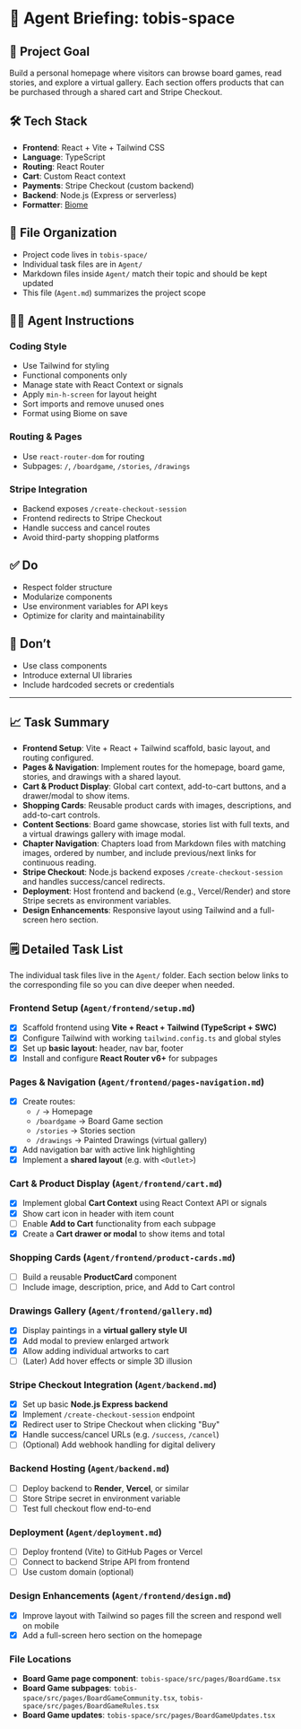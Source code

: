 # 🧠 Agent Briefing: tobis-space

## 🎯 Project Goal
Build a personal homepage where visitors can browse board games, read stories, and explore a virtual gallery. Each section offers products that can be purchased through a shared cart and Stripe Checkout.

## 🛠 Tech Stack
- **Frontend**: React + Vite + Tailwind CSS
- **Language**: TypeScript
- **Routing**: React Router
- **Cart**: Custom React context
- **Payments**: Stripe Checkout (custom backend)
- **Backend**: Node.js (Express or serverless)
- **Formatter**: [Biome](https://biomejs.dev)

## 📂 File Organization
- Project code lives in `tobis-space/`
- Individual task files are in `Agent/`
- Markdown files inside `Agent/` match their topic and should be kept updated
- This file (`Agent.md`) summarizes the project scope

## 🧑‍💻 Agent Instructions
### Coding Style
- Use Tailwind for styling
- Functional components only
- Manage state with React Context or signals
- Apply `min-h-screen` for layout height
- Sort imports and remove unused ones
- Format using Biome on save

### Routing & Pages
- Use `react-router-dom` for routing
- Subpages: `/`, `/boardgame`, `/stories`, `/drawings`

### Stripe Integration
- Backend exposes `/create-checkout-session`
- Frontend redirects to Stripe Checkout
- Handle success and cancel routes
- Avoid third-party shopping platforms

## ✅ Do
- Respect folder structure
- Modularize components
- Use environment variables for API keys
- Optimize for clarity and maintainability

## 🚫 Don’t
- Use class components
- Introduce external UI libraries
- Include hardcoded secrets or credentials

---

## 📈 Task Summary
- **Frontend Setup**: Vite + React + Tailwind scaffold, basic layout, and routing configured.
- **Pages & Navigation**: Implement routes for the homepage, board game, stories, and drawings with a shared layout.
- **Cart & Product Display**: Global cart context, add-to-cart buttons, and a drawer/modal to show items.
- **Shopping Cards**: Reusable product cards with images, descriptions, and add-to-cart controls.
- **Content Sections**: Board game showcase, stories list with full texts, and a virtual drawings gallery with image modal.
- **Chapter Navigation**: Chapters load from Markdown files with matching images, ordered by number, and include previous/next links for continuous reading.
- **Stripe Checkout**: Node.js backend exposes `/create-checkout-session` and handles success/cancel redirects.
- **Deployment**: Host frontend and backend (e.g., Vercel/Render) and store Stripe secrets as environment variables.
- **Design Enhancements**: Responsive layout using Tailwind and a full-screen hero section.

## 🗒️ Detailed Task List

The individual task files live in the `Agent/` folder. Each section below links to the
corresponding file so you can dive deeper when needed.

### Frontend Setup (`Agent/frontend/setup.md`)
- [x] Scaffold frontend using **Vite + React + Tailwind (TypeScript + SWC)**
- [x] Configure Tailwind with working `tailwind.config.ts` and global styles
- [x] Set up **basic layout**: header, nav bar, footer
- [x] Install and configure **React Router v6+** for subpages

### Pages & Navigation (`Agent/frontend/pages-navigation.md`)
- [x] Create routes:
  - `/` → Homepage
  - `/boardgame` → Board Game section
  - `/stories` → Stories section
  - `/drawings` → Painted Drawings (virtual gallery)
- [x] Add navigation bar with active link highlighting
- [x] Implement a **shared layout** (e.g. with `<Outlet>`)

### Cart & Product Display (`Agent/frontend/cart.md`)
- [x] Implement global **Cart Context** using React Context API or signals
- [x] Show cart icon in header with item count
- [ ] Enable **Add to Cart** functionality from each subpage
- [x] Create a **Cart drawer or modal** to show items and total

### Shopping Cards (`Agent/frontend/product-cards.md`)
- [ ] Build a reusable **ProductCard** component
- [ ] Include image, description, price, and Add to Cart control

### Drawings Gallery (`Agent/frontend/gallery.md`)
- [x] Display paintings in a **virtual gallery style UI**
- [x] Add modal to preview enlarged artwork
- [x] Allow adding individual artworks to cart
- [ ] (Later) Add hover effects or simple 3D illusion

### Stripe Checkout Integration (`Agent/backend.md`)
- [x] Set up basic **Node.js Express backend**
- [x] Implement `/create-checkout-session` endpoint
- [x] Redirect user to Stripe Checkout when clicking "Buy"
- [x] Handle success/cancel URLs (e.g. `/success`, `/cancel`)
- [ ] (Optional) Add webhook handling for digital delivery

### Backend Hosting (`Agent/backend.md`)
- [ ] Deploy backend to **Render**, **Vercel**, or similar
- [ ] Store Stripe secret in environment variable
- [ ] Test full checkout flow end-to-end

### Deployment (`Agent/deployment.md`)
- [ ] Deploy frontend (Vite) to GitHub Pages or Vercel
- [ ] Connect to backend Stripe API from frontend
- [ ] Use custom domain (optional)

### Design Enhancements (`Agent/frontend/design.md`)
- [x] Improve layout with Tailwind so pages fill the screen and respond well on mobile
- [x] Add a full-screen hero section on the homepage

### File Locations
- **Board Game page component**: `tobis-space/src/pages/BoardGame.tsx`
- **Board Game subpages**: `tobis-space/src/pages/BoardGameCommunity.tsx`, `tobis-space/src/pages/BoardGameRules.tsx`
- **Board Game updates**: `tobis-space/src/pages/BoardGameUpdates.tsx`

